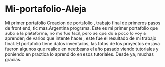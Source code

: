# Mi-portafolio-Aleja
Mi primer portafolio
Creacion de portafolio , trabajo final de primeros pasos de front end, tic mas.Argentina programa.
Este es mi primer portafolio que subo a la plataforma, no me fue facil, pero se que de a poco lo voy a aprender; de varios que intente hacer , este fue el  resultado de mi trabajo final.
El portafolio tiene datos inventados, las fotos de los proyectos en java fueron algunos que realice en neetbeans el año pasado  viendo tutoriales y poniendo en practica lo aprendido en esos tutoriales.
                                                     Desde ya, muchas gracias.
